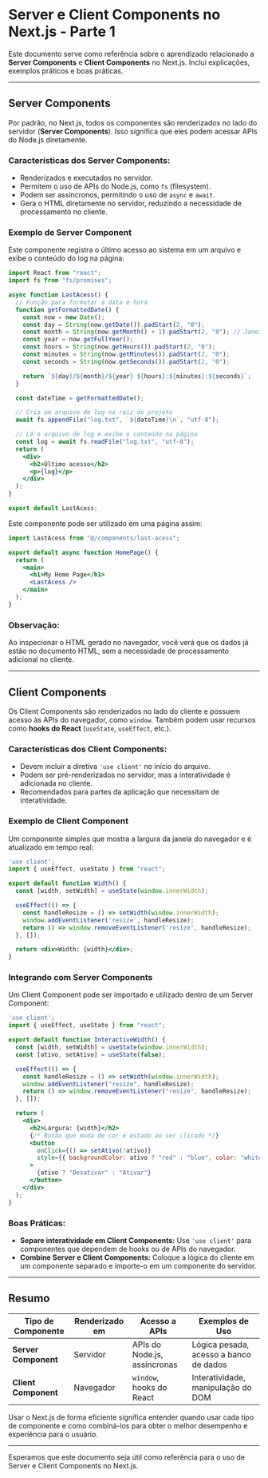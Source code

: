 # Server e Client Components no Next.js - Parte 1

Este documento serve como referência sobre o aprendizado relacionado a **Server Components** e **Client Components** no Next.js. Inclui explicações, exemplos práticos e boas práticas.

---

## Server Components

Por padrão, no Next.js, todos os componentes são renderizados no lado do servidor (**Server Components**). Isso significa que eles podem acessar APIs do Node.js diretamente. 

### Características dos Server Components:
- Renderizados e executados no servidor.
- Permitem o uso de APIs do Node.js, como `fs` (filesystem).
- Podem ser assíncronos, permitindo o uso de `async` e `await`.
- Gera o HTML diretamente no servidor, reduzindo a necessidade de processamento no cliente.

### Exemplo de Server Component
Este componente registra o último acesso ao sistema em um arquivo e exibe o conteúdo do log na página:

```jsx
import React from "react";
import fs from "fs/promises";

async function LastAcess() {
  // Função para formatar a data e hora
  function getFormattedDate() {
    const now = new Date();
    const day = String(now.getDate()).padStart(2, "0");
    const month = String(now.getMonth() + 1).padStart(2, "0"); // Janeiro é 0
    const year = now.getFullYear();
    const hours = String(now.getHours()).padStart(2, "0");
    const minutes = String(now.getMinutes()).padStart(2, "0");
    const seconds = String(now.getSeconds()).padStart(2, "0");

    return `${day}/${month}/${year} ${hours}:${minutes}:${seconds}`;
  }

  const dateTime = getFormattedDate();

  // Cria um arquivo de log na raiz do projeto
  await fs.appendFile("log.txt", `${dateTime}\n`, "utf-8");

  // Lê o arquivo de log e exibe o conteúdo na página
  const log = await fs.readFile("log.txt", "utf-8");
  return (
    <div>
      <h2>Último acesso</h2>
      <p>{log}</p>
    </div>
  );
}

export default LastAcess;
```

Este componente pode ser utilizado em uma página assim:

```jsx
import LastAcess from "@/components/last-acess";

export default async function HomePage() {
  return (
    <main>
      <h1>My Home Page</h1>
      <LastAcess />
    </main>
  );
}
```

### Observação:
Ao inspecionar o HTML gerado no navegador, você verá que os dados já estão no documento HTML, sem a necessidade de processamento adicional no cliente.

---

## Client Components

Os Client Components são renderizados no lado do cliente e possuem acesso às APIs do navegador, como `window`. Também podem usar recursos como **hooks do React** (`useState`, `useEffect`, etc.).

### Características dos Client Components:
- Devem incluir a diretiva `'use client'` no início do arquivo.
- Podem ser pré-renderizados no servidor, mas a interatividade é adicionada no cliente.
- Recomendados para partes da aplicação que necessitam de interatividade.

### Exemplo de Client Component
Um componente simples que mostra a largura da janela do navegador e é atualizado em tempo real:

```jsx
'use client';
import { useEffect, useState } from "react";

export default function Width() {
  const [width, setWidth] = useState(window.innerWidth);

  useEffect(() => {
    const handleResize = () => setWidth(window.innerWidth);
    window.addEventListener('resize', handleResize);
    return () => window.removeEventListener('resize', handleResize);
  }, []);

  return <div>Width: {width}</div>;
}
```

### Integrando com Server Components
Um Client Component pode ser importado e utilizado dentro de um Server Component:

```jsx
'use client';
import { useEffect, useState } from "react";

export default function InteractiveWidth() {
  const [width, setWidth] = useState(window.innerWidth);
  const [ativo, setAtivo] = useState(false);

  useEffect(() => {
    const handleResize = () => setWidth(window.innerWidth);
    window.addEventListener("resize", handleResize);
    return () => window.removeEventListener("resize", handleResize);
  }, []);

  return (
    <div>
      <h2>Largura: {width}</h2>
      {/* Botão que muda de cor e estado ao ser clicado */}
      <button
        onClick={() => setAtivo(!ativo)}
        style={{ backgroundColor: ativo ? "red" : "blue", color: "white" }}
      >
        {ativo ? "Desativar" : "Ativar"}
      </button>
    </div>
  );
}
```

### Boas Práticas:
- **Separe interatividade em Client Components:** 
  Use `'use client'` para componentes que dependem de hooks ou de APIs do navegador.
- **Combine Server e Client Components:**
  Coloque a lógica do cliente em um componente separado e importe-o em um componente do servidor.

---

## Resumo

| Tipo de Componente   | Renderizado em    | Acesso a APIs                  | Exemplos de Uso                       |
|----------------------|-------------------|--------------------------------|---------------------------------------|
| **Server Component** | Servidor          | APIs do Node.js, assíncronas   | Lógica pesada, acesso a banco de dados |
| **Client Component** | Navegador         | `window`, hooks do React      | Interatividade, manipulação do DOM    |

Usar o Next.js de forma eficiente significa entender quando usar cada tipo de componente e como combiná-los para obter o melhor desempenho e experiência para o usuário.

---

Esperamos que este documento seja útil como referência para o uso de Server e Client Components no Next.js.
